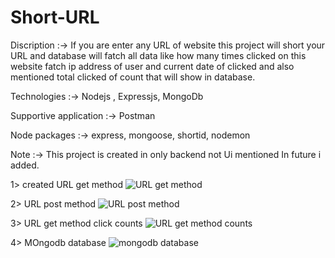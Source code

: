 # Short-URL
Discription :-> If you are enter any URL of website this project will short your URL and database will fatch all data like how many times clicked on this website fatch ip address of user and current date of clicked and also mentioned total clicked of count that will show in database.

Technologies :-> Nodejs , Expressjs, MongoDb

Supportive application :-> Postman

Node packages :-> express, mongoose, shortid, nodemon

Note :-> This project is created in only backend not Ui mentioned In future i added.

1> created URL get method 
![URL get method](https://github.com/DhruvitGopani0041/Short-URL/assets/113504480/4fc9c239-3dff-4130-bba4-ccf50f733f23)

2> URL post method 
![URL post method](https://github.com/DhruvitGopani0041/Short-URL/assets/113504480/c6648cf6-f395-4df9-a73b-ef31327474c7)

3> URL get method click counts
![URL get method counts](https://github.com/DhruvitGopani0041/Short-URL/assets/113504480/60117738-bdef-4102-b73b-a7e24bec45de)

4> MOngodb database
![mongodb database](https://github.com/DhruvitGopani0041/Short-URL/assets/113504480/0d99023c-56fe-438d-953d-9f204577bf0a)


